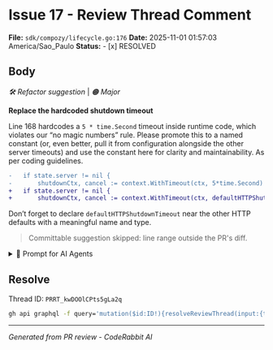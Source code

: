 # Issue 17 - Review Thread Comment

**File:** `sdk/compozy/lifecycle.go:176`
**Date:** 2025-11-01 01:57:03 America/Sao_Paulo
**Status:** - [x] RESOLVED

## Body

_🛠️ Refactor suggestion_ | _🟠 Major_

**Replace the hardcoded shutdown timeout**

Line 168 hardcodes a `5 * time.Second` timeout inside runtime code, which violates our “no magic numbers” rule. Please promote this to a named constant (or, even better, pull it from configuration alongside the other server timeouts) and use the constant here for clarity and maintainability. As per coding guidelines.

```diff
-	if state.server != nil {
-		shutdownCtx, cancel := context.WithTimeout(ctx, 5*time.Second)
+	if state.server != nil {
+		shutdownCtx, cancel := context.WithTimeout(ctx, defaultHTTPShutdownTimeout)
```
Don’t forget to declare `defaultHTTPShutdownTimeout` near the other HTTP defaults with a meaningful name and type. 


> Committable suggestion skipped: line range outside the PR's diff.

<details>
<summary>🤖 Prompt for AI Agents</summary>

```
In sdk/compozy/lifecycle.go around lines 168 to 176, the shutdown uses a
hardcoded 5*time.Second which violates the no-magic-numbers rule; declare a
named constant (e.g. defaultHTTPShutdownTimeout time.Duration) alongside the
other HTTP default constants (or expose it via existing server configuration if
available) and replace the inline 5*time.Second with that constant (or read from
the config variable) when creating shutdownCtx; ensure the constant has a
descriptive name and appropriate type and is used consistently for HTTP shutdown
timeouts.
```

</details>

<!-- fingerprinting:phantom:medusa:sabertoothed -->

<!-- This is an auto-generated comment by CodeRabbit -->

## Resolve

Thread ID: `PRRT_kwDOOlCPts5gLa2q`

```bash
gh api graphql -f query='mutation($id:ID!){resolveReviewThread(input:{threadId:$id}){thread{isResolved}}}' -F id=PRRT_kwDOOlCPts5gLa2q
```

---
*Generated from PR review - CodeRabbit AI*
